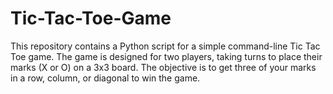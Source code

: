 # Tic-Tac-Toe-Game
This repository contains a Python script for a simple command-line Tic Tac Toe game. The game is designed for two players, taking turns to place their marks (X or O) on a 3x3 board. The objective is to get three of your marks in a row, column, or diagonal to win the game.
